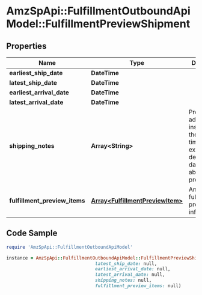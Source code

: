 # AmzSpApi::FulfillmentOutboundApiModel::FulfillmentPreviewShipment

## Properties

Name | Type | Description | Notes
------------ | ------------- | ------------- | -------------
**earliest_ship_date** | **DateTime** |  | [optional] 
**latest_ship_date** | **DateTime** |  | [optional] 
**earliest_arrival_date** | **DateTime** |  | [optional] 
**latest_arrival_date** | **DateTime** |  | [optional] 
**shipping_notes** | **Array&lt;String&gt;** | Provides additional insight into the shipment timeline when exact delivery dates are not able to be precomputed. | [optional] 
**fulfillment_preview_items** | [**Array&lt;FulfillmentPreviewItem&gt;**](FulfillmentPreviewItem.md) | An array of fulfillment preview item information. | 

## Code Sample

```ruby
require 'AmzSpApi::FulfillmentOutboundApiModel'

instance = AmzSpApi::FulfillmentOutboundApiModel::FulfillmentPreviewShipment.new(earliest_ship_date: null,
                                 latest_ship_date: null,
                                 earliest_arrival_date: null,
                                 latest_arrival_date: null,
                                 shipping_notes: null,
                                 fulfillment_preview_items: null)
```



